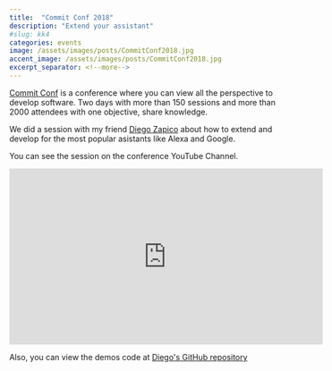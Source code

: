 ```yaml
---
title:  "Commit Conf 2018"
description: "Extend your assistant"
#slug: kk4
categories: events
image: /assets/images/posts/CommitConf2018.jpg
accent_image: /assets/images/posts/CommitConf2018.jpg
excerpt_separator: <!--more-->
---
```


[Commit Conf](https://2018.commit-conf.com/) is a conference where you can view all the perspective to develop software. Two days with more than 150 sessions and more than 2000 attendees with one objective, share knowledge. 
<!--more-->

We did a session with my friend [Diego Zapico](https://twitter.com/dzapic0) about how to extend and develop for the most popular asistants like Alexa and Google. 

You can see the session on the conference YouTube Channel. 

<iframe width="560" height="315" src="https://www.youtube.com/embed/IQp_fkgiS0s" frameborder="0" allow="accelerometer; autoplay; encrypted-media; gyroscope; picture-in-picture" allowfullscreen></iframe>

Also, you can view the demos code at [Diego's GitHub repository](https://github.com/zapiko/ExtiendeAlAsistente) 